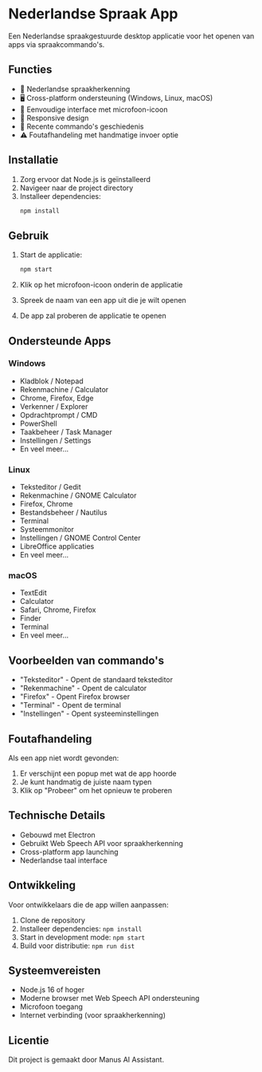 # Nederlandse Spraak App

Een Nederlandse spraakgestuurde desktop applicatie voor het openen van apps via spraakcommando's.

## Functies

- 🎤 Nederlandse spraakherkenning
- 🖥️ Cross-platform ondersteuning (Windows, Linux, macOS)
- 🎯 Eenvoudige interface met microfoon-icoon
- 📱 Responsive design
- 🔄 Recente commando's geschiedenis
- ⚠️ Foutafhandeling met handmatige invoer optie

## Installatie

1. Zorg ervoor dat Node.js is geïnstalleerd
2. Navigeer naar de project directory
3. Installeer dependencies:
   ```bash
   npm install
   ```

## Gebruik

1. Start de applicatie:
   ```bash
   npm start
   ```

2. Klik op het microfoon-icoon onderin de applicatie

3. Spreek de naam van een app uit die je wilt openen

4. De app zal proberen de applicatie te openen

## Ondersteunde Apps

### Windows
- Kladblok / Notepad
- Rekenmachine / Calculator
- Chrome, Firefox, Edge
- Verkenner / Explorer
- Opdrachtprompt / CMD
- PowerShell
- Taakbeheer / Task Manager
- Instellingen / Settings
- En veel meer...

### Linux
- Teksteditor / Gedit
- Rekenmachine / GNOME Calculator
- Firefox, Chrome
- Bestandsbeheer / Nautilus
- Terminal
- Systeemmonitor
- Instellingen / GNOME Control Center
- LibreOffice applicaties
- En veel meer...

### macOS
- TextEdit
- Calculator
- Safari, Chrome, Firefox
- Finder
- Terminal
- En veel meer...

## Voorbeelden van commando's

- "Teksteditor" - Opent de standaard teksteditor
- "Rekenmachine" - Opent de calculator
- "Firefox" - Opent Firefox browser
- "Terminal" - Opent de terminal
- "Instellingen" - Opent systeeminstellingen

## Foutafhandeling

Als een app niet wordt gevonden:
1. Er verschijnt een popup met wat de app hoorde
2. Je kunt handmatig de juiste naam typen
3. Klik op "Probeer" om het opnieuw te proberen

## Technische Details

- Gebouwd met Electron
- Gebruikt Web Speech API voor spraakherkenning
- Cross-platform app launching
- Nederlandse taal interface

## Ontwikkeling

Voor ontwikkelaars die de app willen aanpassen:

1. Clone de repository
2. Installeer dependencies: `npm install`
3. Start in development mode: `npm start`
4. Build voor distributie: `npm run dist`

## Systeemvereisten

- Node.js 16 of hoger
- Moderne browser met Web Speech API ondersteuning
- Microfoon toegang
- Internet verbinding (voor spraakherkenning)

## Licentie

Dit project is gemaakt door Manus AI Assistant.

